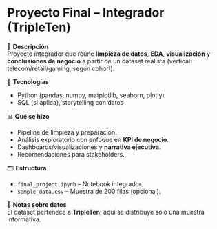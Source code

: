 # Proyecto Final – Integrador (TripleTen)

📌 **Descripción**  
Proyecto integrador que reúne **limpieza de datos**, **EDA**, **visualización** y **conclusiones de negocio** a partir de un dataset realista (vertical: telecom/retail/gaming, según cohort).

🚀 **Tecnologías**  
- Python (pandas, numpy, matplotlib, seaborn, plotly)  
- SQL (si aplica), storytelling con datos  

📊 **Qué se hizo**  
- Pipeline de limpieza y preparación.  
- Análisis exploratorio con enfoque en **KPI de negocio**.  
- Dashboards/visualizaciones y **narrativa ejecutiva**.  
- Recomendaciones para stakeholders.

🗂️ **Estructura**  
- `final_project.ipynb` – Notebook integrador.  
- `sample_data.csv` – Muestra de 200 filas (opcional).  

📄 **Notas sobre datos**  
El dataset pertenece a **TripleTen**; aquí se distribuye solo una muestra informativa.
